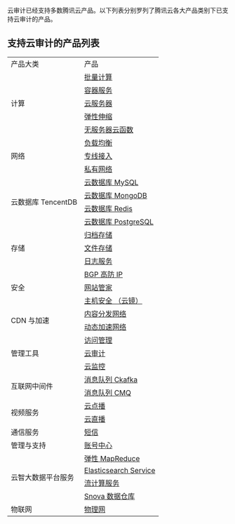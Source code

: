 云审计已经支持多数腾讯云产品。以下列表分别罗列了腾讯云各大产品类别下已支持云审计的产品。

## 支持云审计的产品列表

<table>
   <tr>
      <td>产品大类</td>
      <td>产品</td>
   </tr>
   <tr>
      <td rowspan="13">计算</td>
       <td><a href="https://cloud.tencent.com/document/product/599">批量计算</a></td>
   </tr>
   <tr>

   </tr>
   <tr>
       
   </tr>
   <tr>
      
   </tr>
   <tr>
       
   </tr>
   <tr>
     
   </tr>
   <tr>
       <td><a href="https://cloud.tencent.com/document/product/457">容器服务</a></td>
   </tr>
   <tr>
      
   </tr>
   <tr>
       
   </tr>
   <tr>
       <td><a href="#cvm">云服务器</a></td>
   </tr>
   <tr>
      
   </tr>
   <tr>
       <td><a href="https://cloud.tencent.com/document/product/377">弹性伸缩</a></td>
   </tr>
   <tr>
       <td><a href="https://cloud.tencent.com/document/product/583">无服务器云函数</a></td>
   </tr>
   <tr>
      <td rowspan="3">网络</td>
       <td><a href="https://cloud.tencent.com/document/product/214">负载均衡</a></td>
   </tr>
   <tr>
       <td><a href="https://cloud.tencent.com/document/product/216">专线接入</a></td>
   </tr>
   <tr>
       <td><a href="https://cloud.tencent.com/document/product/215">私有网络</a></td>
   </tr>

   <tr>
      <td rowspan="9">云数据库 TencentDB</td>
       <td><a href="https://cloud.tencent.com/document/product/236">云数据库 MySQL</a></td>
   </tr>
   <tr>
       
   </tr>
   <tr>
       
   </tr>
   <tr>
       
   </tr>
   <tr>
       
   </tr>
   <tr>
       <td><a href="https://cloud.tencent.com/document/product/240">云数据库 MongoDB</a></td>
   </tr>
   <tr>
       <td><a href="https://cloud.tencent.com/document/product/239">云数据库 Redis</a></td>
   </tr>
   <tr>
       
   </tr>
   <tr>
       <td><a href="https://cloud.tencent.com/document/product/409/4989">云数据库 PostgreSQL</a></td>
   </tr>
   <tr>
      <td rowspan="4">存储</td>
       <td><a href="https://cloud.tencent.com/document/product/572">归档存储</a></td>
   </tr>
   <tr>
       <td><a href="https://cloud.tencent.com/document/product/582">文件存储</a></td>
   </tr>
   <tr>
       <td><a href="https://cloud.tencent.com/document/product/614">日志服务</a></td>
   </tr>
   <tr>
       
   </tr>
   <tr>
      <td rowspan="6">安全</td>
       <td><a href="https://cloud.tencent.com/document/product/297/15411">BGP 高防 IP</a></td>
   </tr>
   <tr>
       
   </tr>
   <tr>
       
   </tr>
   <tr>
       <td><a href="https://cloud.tencent.com/document/product/627">网站管家</a></td>
   </tr>
   <tr>
       <td><a href="https://cloud.tencent.com/document/product/296">主机安全 （云镜）</a></td>
   </tr>
   <tr>
      
   </tr>
   <tr>
      <td rowspan="2">CDN 与加速</td>
      <td><a href="https://cloud.tencent.com/document/product/228">内容分发网络</a></td>
   </tr>
   <tr>
       <td><a href="https://cloud.tencent.com/document/product/570">动态加速网络</a></td>
   </tr>
   <tr>
      <td rowspan="6">管理工具</td>
       <td><a href="#cam">访问管理</a></td>
   </tr>
   <tr>
       <td><a href="#cloudaudit">云审计</a></td>
   </tr>
   <tr>
       
   </tr>
   <tr>
       <td><a href="https://cloud.tencent.com/document/product/248">云监控</a></td>
   </tr>
   <tr>
       
   </tr>
   <tr>
       
   </tr>
   <tr>
      <td rowspan="4">互联网中间件</td>
      
   </tr>
   <tr>
       <td><a href="https://cloud.tencent.com/document/product/597">消息队列 Ckafka</a></td>
   </tr>
   <tr>
       <td><a href="https://cloud.tencent.com/document/product/406">消息队列 CMQ</a></td>
   </tr>
   <tr>
       
   </tr>

   <tr>
      <td rowspan="4">视频服务</td>
       <td><a href="https://cloud.tencent.com/document/product/266">云点播</a></td>
   </tr>
   <tr>
       
   </tr>
   <tr>
       <td><a href="https://cloud.tencent.com/document/product/267">云直播</a></td>
   </tr>
   <tr>
      
   </tr>
   <tr>
      <td rowspan="3">通信服务</td>
       
   </tr>
   <tr>
       <td><a href="https://console.cloud.tencent.com/sms">短信</a></td>
   </tr>
   <tr>
       
   </tr>
   <tr>
      <td>管理与支持</td>
       <td><a href="https://console.cloud.tencent.com/developer">账号中心</a></td>
   </tr>


   <tr>
      <td rowspan="5">云智大数据平台服务</td>
       <td><a href="https://cloud.tencent.com/document/product/589">弹性 MapReduce</a></td>
   </tr>
   <tr>
       <td><a href="https://cloud.tencent.com/document/product/845">Elasticsearch Service</a></td>
   </tr>
   <tr>
       <td><a href="https://cloud.tencent.com/document/product/849">流计算服务</a></td>
   </tr>
   <tr>
       <td><a href="https://cloud.tencent.com/document/product/878">Snova 数据仓库</a></td>
   </tr>
   <tr>
       
   </tr>
   <tr>
      <td rowspan="2">物联网</td>

   </tr>
   <tr>
       <td><a href="https://console.cloud.tencent.com/iotcloud">物理网</a></td>
   </tr>
</table>

